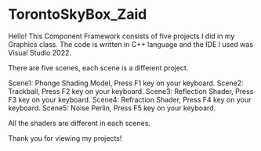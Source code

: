 # TorontoSkyBox_Zaid


Hello!
This Component Framework consists of five projects I did in my Graphics class.
The code is written in C++ language and the IDE I used was Visual Studio 2022.

There are five scenes, each scene is a different project.

Scene1: Phonge Shading Model, Press F1 key on your keyboard.
Scene2: Trackball, Press F2 key on your keyboard.
Scene3: Reflection Shader, Press F3 key on your keyboard.
Scene4: Refraction Shader, Press F4 key on your keyboard.
Scene5: Noise Perlin, Press F5 key on your keyboard.

All the shaders are different in each scenes. 




Thank you for viewing my projects!
